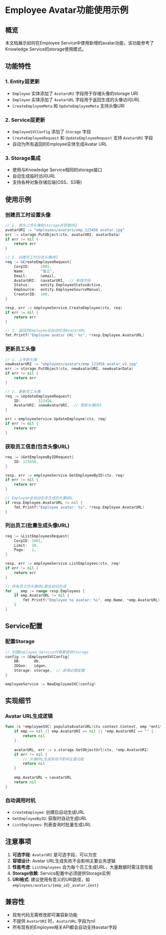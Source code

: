 # Employee Avatar功能使用示例

## 概览

本文档展示如何在Employee Service中使用新增的avatar功能，该功能参考了Knowledge Service的storage使用模式。

## 功能特性

### 1. Entity层更新
- `Employee` 实体添加了 `AvatarURI` 字段用于存储头像的storage URI
- `Employee` 实体添加了 `AvatarURL` 字段用于返回生成的头像访问URL
- `CreateEmployeeMeta` 和 `UpdateEmployeeMeta` 支持头像URI

### 2. Service层更新
- `EmployeeSVCConfig` 添加了 `Storage` 字段
- `CreateEmployeeRequest` 和 `UpdateEmployeeRequest` 支持 `AvatarURI` 字段
- 自动为所有返回的Employee实体生成Avatar URL

### 3. Storage集成
- 使用与Knowledge Service相同的storage接口
- 自动生成临时访问URL
- 支持各种对象存储后端(OSS、S3等)

## 使用示例

### 创建员工时设置头像

```go
// 1. 首先上传头像到storage并获取URI
avatarURI := "employees/avatars/emp_123456_avatar.jpg"
err := storage.PutObject(ctx, avatarURI, avatarData)
if err != nil {
    return err
}

// 2. 创建员工时包含头像URI
req := &CreateEmployeeRequest{
    CorpID:     1001,
    Name:       "张三",
    Email:      &email,
    AvatarURI:  &avatarURI,  // 新增字段
    Status:     entity.EmployeeStatusActive,
    EmpSource:  entity.EmployeeSourceManual,
    CreatorID:  100,
}

resp, err := employeeService.CreateEmployee(ctx, req)
if err != nil {
    return err
}

// 3. 返回的Employee会自动包含AvatarURL
fmt.Printf("Employee avatar URL: %s", *resp.Employee.AvatarURL)
```

### 更新员工头像

```go
// 1. 上传新头像
newAvatarURI := "employees/avatars/emp_123456_avatar_v2.jpg"
err := storage.PutObject(ctx, newAvatarURI, newAvatarData)
if err != nil {
    return err
}

// 2. 更新员工头像
req := &UpdateEmployeeRequest{
    ID:        123456,
    AvatarURI: &newAvatarURI,  // 更新头像URI
}

err = employeeService.UpdateEmployee(ctx, req)
if err != nil {
    return err
}
```

### 获取员工信息(包含头像URL)

```go
req := &GetEmployeeByIDRequest{
    ID: 123456,
}

resp, err := employeeService.GetEmployeeByID(ctx, req)
if err != nil {
    return err
}

// Employee会自动包含生成的头像URL
if resp.Employee.AvatarURL != nil {
    fmt.Printf("Employee avatar: %s", *resp.Employee.AvatarURL)
}
```

### 列出员工(批量生成头像URL)

```go
req := &ListEmployeesRequest{
    CorpID: 1001,
    Limit:  10,
    Page:   1,
}

resp, err := employeeService.ListEmployees(ctx, req)
if err != nil {
    return err
}

// 所有员工的头像URL都会自动生成
for _, emp := range resp.Employees {
    if emp.AvatarURL != nil {
        fmt.Printf("Employee %s avatar: %s", emp.Name, *emp.AvatarURL)
    }
}
```

## Service配置

### 配置Storage

```go
// 创建Employee Service时需要提供Storage
config := &EmployeeSVCConfig{
    DB:      db,
    IDGen:   idgen,
    Storage: storage,  // 新增必需配置
}

employeeService := NewEmployeeSVC(config)
```

## 实现细节

### Avatar URL生成逻辑

```go
func (s *employeeSVC) populateAvatarURL(ctx context.Context, emp *entity.Employee) error {
    if emp == nil || emp.AvatarURI == nil || *emp.AvatarURI == "" {
        return nil
    }
    
    avatarURL, err := s.storage.GetObjectUrl(ctx, *emp.AvatarURI)
    if err != nil {
        // 头像URL生成失败不影响主要功能
        return nil
    }
    
    emp.AvatarURL = &avatarURL
    return nil
}
```

### 自动调用时机

- `CreateEmployee`: 创建后自动生成URL
- `GetEmployeeByID`: 获取时自动生成URL  
- `ListEmployees`: 列表查询时批量生成URL

## 注意事项

1. **可选字段**: `AvatarURI` 是可选字段，可以为空
2. **容错设计**: Avatar URL生成失败不会影响主要业务逻辑
3. **性能考虑**: `ListEmployees` 会为每个员工生成URL，大量数据时需注意性能
4. **Storage依赖**: Service配置中必须提供Storage实例
5. **URI格式**: 建议使用有意义的URI路径，如 `employees/avatars/{emp_id}_avatar.{ext}`

## 兼容性

- 现有代码无需修改即可兼容新功能
- 不提供 `AvatarURI` 时，`AvatarURL` 字段为nil
- 所有现有的Employee相关API都会自动支持avatar字段